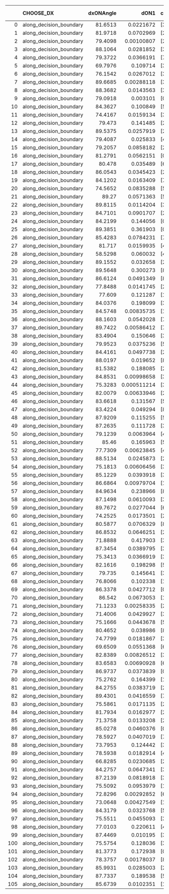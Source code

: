 |     | CHOOSE_DX               |   dxONAngle |        dON1 | cIDON1   |   dON_patch_1 |   nTON |         dON |   dxOFFAngle |       dOFF1 | cIDOFF1   |   dOFF_patch_1 |   nTOFF |        dOFF | SUCCESS   |   nExp |   dual_point_id |   subpoint_time_seconds |   total_execution_time |       logp |      dOFF/dON | Vote dOFF>dON   |
|----:|:------------------------|------------:|------------:|:---------|--------------:|-------:|------------:|-------------:|------------:|:----------|---------------:|--------:|------------:|:----------|-------:|----------------:|------------------------:|-----------------------:|-----------:|--------------:|:----------------|
|   0 | along_decision_boundary |     81.6513 | 0.0221672   | [3 7]    |   0.0221672   |      1 | 0.0221672   |      87.4926 | 0.0864805   | [3 7]     |    0.0864805   |       1 | 0.0864805   | True      |      1 |               1 |                0.617317 |               0.976986 |  0         |   3.90129     | True            |
|   1 | along_decision_boundary |     81.9718 | 0.0702969   | [2 3]    |   0.0702969   |      1 | 0.0702969   |      86.1768 | 0.0550115   | [2 3]     |    0.0550115   |       1 | 0.0550115   | False     |      2 |               2 |                0.709555 |               1.69608  | -0.5       |   0.782559    | False           |
|   2 | along_decision_boundary |     79.4098 | 0.00100807  | [2 5]    |   0.00100807  |      1 | 0.00100807  |      89.7249 | 0.205332    | [2 5]     |    0.205332    |       1 | 0.205332    | True      |      3 |               3 |                0.671229 |               2.37531  | -0         | 203.689       | True            |
|   3 | along_decision_boundary |     88.1064 | 0.0281852   | [3 5]    |   0.0281852   |      1 | 0.0281852   |      87.7977 | 0.0150058   | [3 5]     |    0.0150058   |       1 | 0.0150058   | False     |      4 |               4 |                0.672374 |               3.05568  | -0.166667  |   0.532402    | False           |
|   4 | along_decision_boundary |     79.3722 | 0.0366191   | [7 9]    |   0.0366191   |      1 | 0.0366191   |      85.9204 | 0.0887097   | [7 9]     |    0.0887097   |       1 | 0.0887097   | True      |      5 |               5 |                0.590783 |               3.65444  | -0         |   2.4225      | True            |
|   5 | along_decision_boundary |     69.7976 | 0.109714    | [3 4]    |   0.109714    |      1 | 0.109714    |      82.5889 | 0.00624026  | [3 4]     |    0.00624026  |       1 | 0.00624026  | False     |      6 |               6 |                0.790542 |               4.45198  | -0.1       |   0.0568774   | False           |
|   6 | along_decision_boundary |     76.1542 | 0.0267012   | [3 7]    |   0.0267012   |      1 | 0.0267012   |      84.9741 | 0.0897583   | [3 7]     |    0.0897583   |       1 | 0.0897583   | True      |      7 |               7 |                0.580321 |               5.03831  | -0         |   3.36158     | True            |
|   7 | along_decision_boundary |     89.6685 | 0.00288118  | [3 8]    |   0.00288118  |      1 | 0.00288118  |      86.6776 | 0.15117     | [3 8]     |    0.15117     |       1 | 0.15117     | True      |      8 |               8 |                0.593456 |               5.64477  | -0.0714286 |  52.4682      | True            |
|   8 | along_decision_boundary |     88.3682 | 0.0143563   | [3 5]    |   0.0143563   |      1 | 0.0143563   |      83.9652 | 0.0617501   | [3 5]     |    0.0617501   |       1 | 0.0617501   | True      |      9 |               9 |                0.659657 |               6.31148  | -0.25      |   4.30127     | True            |
|   9 | along_decision_boundary |     79.0918 | 0.003101    | [0 1]    |   0.003101    |      1 | 0.003101    |      81.1668 | 0.0134002   | [0 1]     |    0.0134002   |       1 | 0.0134002   | True      |     10 |              10 |                0.603323 |               6.92481  | -0.5       |   4.32125     | True            |
|  10 | along_decision_boundary |     84.3627 | 0.100849    | [5 9]    |   0.100849    |      1 | 0.100849    |      84.1833 | 0.377274    | [5 9]     |    0.377274    |       1 | 0.377274    | True      |     11 |              11 |                1.00046  |               7.93328  | -0.8       |   3.74098     | True            |
|  11 | along_decision_boundary |     74.4167 | 0.0159134   | [3 8]    |   0.0159134   |      1 | 0.0159134   |      83.1642 | 0.0316621   | [3 8]     |    0.0316621   |       1 | 0.0316621   | True      |     12 |              12 |                0.543161 |               8.49244  | -1.13636   |   1.98965     | True            |
|  12 | along_decision_boundary |     79.473  | 0.141485    | [2 7]    |   0.141485    |      1 | 0.141485    |      85.2048 | 0.0346394   | [2 7]     |    0.0346394   |       1 | 0.0346394   | False     |     13 |              13 |                0.491816 |               8.99025  | -1.5       |   0.244827    | False           |
|  13 | along_decision_boundary |     89.5375 | 0.0257919   | [2 5]    |   0.0257919   |      1 | 0.0257919   |      84.7427 | 0.331985    | [2 5]     |    0.331985    |       1 | 0.331985    | True      |     14 |              14 |                0.770866 |               9.76512  | -0.961538  |  12.8717      | True            |
|  14 | along_decision_boundary |     79.4087 | 0.025833    | [4 7]    |   0.025833    |      1 | 0.025833    |      89.1511 | 0.178       | [4 7]     |    0.178       |       1 | 0.178       | True      |     15 |              15 |                0.525332 |              10.2985   | -1.28571   |   6.89041     | True            |
|  15 | along_decision_boundary |     79.2057 | 0.0858182   | [2 6]    |   0.0858182   |      1 | 0.0858182   |      85.4573 | 0.102032    | [2 6]     |    0.102032    |       1 | 0.102032    | True      |     16 |              16 |                0.681026 |              10.9905   | -1.63333   |   1.18894     | True            |
|  16 | along_decision_boundary |     81.2791 | 0.0562151   | [0 8]    |   0.0562151   |      1 | 0.0562151   |      89.0451 | 0.063293    | [1 8]     |    0.063293    |       1 | 0.063293    | True      |     17 |              17 |                0.709153 |              11.7061   | -2         |   1.12591     | True            |
|  17 | along_decision_boundary |     80.478  | 0.035489    | [6 9]    |   0.035489    |      1 | 0.035489    |      88.6108 | 0.0315662   | [6 9]     |    0.0315662   |       1 | 0.0315662   | False     |     18 |              18 |                0.606766 |              12.3229   | -2.38235   |   0.889464    | False           |
|  18 | along_decision_boundary |     86.0543 | 0.0345423   | [2 3]    |   0.0345423   |      1 | 0.0345423   |      85.4969 | 0.144399    | [2 3]     |    0.144399    |       1 | 0.144399    | True      |     19 |              19 |                0.646209 |              12.9791   | -1.77778   |   4.18036     | True            |
|  19 | along_decision_boundary |     84.1202 | 0.0163409   | [7 9]    |   0.0163409   |      1 | 0.0163409   |      85.8727 | 0.0472941   | [7 9]     |    0.0472941   |       1 | 0.0472941   | True      |     20 |              20 |                0.660549 |              13.6446   | -2.13158   |   2.89422     | True            |
|  20 | along_decision_boundary |     74.5652 | 0.0835288   | [5 8]    |   0.0835288   |      1 | 0.0835288   |      84.0404 | 0.052987    | [5 8]     |    0.052987    |       1 | 0.052987    | False     |     21 |              21 |                0.565189 |              14.2148   | -2.5       |   0.634356    | False           |
|  21 | along_decision_boundary |     89.27   | 0.0571363   | [5 9]    |   0.0571363   |      1 | 0.0571363   |      84.699  | 0.0402405   | [5 9]     |    0.0402405   |       1 | 0.0402405   | False     |     22 |              22 |                0.594343 |              14.8151   | -1.92857   |   0.704289    | False           |
|  22 | along_decision_boundary |     89.8115 | 0.0114204   | [3 7]    |   0.0114204   |      1 | 0.0114204   |      85.2117 | 0.119659    | [3 7]     |    0.119659    |       1 | 0.119659    | True      |     23 |              23 |                0.593425 |              15.4155   | -1.45455   |  10.4777      | True            |
|  23 | along_decision_boundary |     84.7101 | 0.0901707   | [2 7]    |   0.0901707   |      1 | 0.0901707   |      86.7793 | 0.168134    | [2 7]     |    0.168134    |       1 | 0.168134    | True      |     24 |              24 |                0.889983 |              16.3135   | -1.76087   |   1.86462     | True            |
|  24 | along_decision_boundary |     84.2199 | 0.144056    | [0 1]    |   0.144056    |      1 | 0.144056    |      86.0433 | 0.285766    | [0 1]     |    0.285766    |       1 | 0.285766    | True      |     25 |              25 |                0.621697 |              16.9482   | -2.08333   |   1.98372     | True            |
|  25 | along_decision_boundary |     89.3851 | 0.361903    | [0 2]    |   0.361903    |      1 | 0.361903    |      89.0191 | 3.61474e-06 | [0 2]     |    3.61474e-06 |       1 | 3.61474e-06 | False     |     26 |              26 |                0.568975 |              17.5242   | -2.42      |   9.98815e-06 | False           |
|  26 | along_decision_boundary |     85.4283 | 0.0784231   | [7 9]    |   0.0784231   |      1 | 0.0784231   |      87.4294 | 0.0156249   | [7 9]     |    0.0156249   |       1 | 0.0156249   | False     |     27 |              27 |                0.571267 |              18.1015   | -1.92308   |   0.199238    | False           |
|  27 | along_decision_boundary |     81.717  | 0.0159935   | [4 9]    |   0.0159935   |      1 | 0.0159935   |      88.1037 | 0.00974263  | [4 9]     |    0.00974263  |       1 | 0.00974263  | False     |     28 |              28 |                0.677531 |              18.788    | -1.5       |   0.609163    | False           |
|  28 | along_decision_boundary |     58.5298 | 0.060032    | [4 5]    |   0.060032    |      1 | 0.060032    |      82.1062 | 0.0140047   | [4 5]     |    0.0140047   |       1 | 0.0140047   | False     |     29 |              29 |                0.753952 |              19.5499   | -1.14286   |   0.233286    | False           |
|  29 | along_decision_boundary |     89.1552 | 0.032658    | [2 5]    |   0.032658    |      1 | 0.032658    |      89.7436 | 0.0453438   | [2 5]     |    0.0453438   |       1 | 0.0453438   | True      |     30 |              31 |                0.537564 |              20.7169   | -0.844828  |   1.38844     | True            |
|  30 | along_decision_boundary |     89.5648 | 0.300273    | [8 9]    |   0.300273    |      1 | 0.300273    |      84.8224 | 0.118887    | [8 9]     |    0.118887    |       1 | 0.118887    | False     |     31 |              32 |                0.582427 |              21.3094   | -1.06667   |   0.395928    | False           |
|  31 | along_decision_boundary |     86.6124 | 0.0491349   | [8 9]    |   0.0491349   |      1 | 0.0491349   |      87.0583 | 0.00861016  | [8 9]     |    0.00861016  |       1 | 0.00861016  | False     |     32 |              33 |                0.579034 |              21.8974   | -0.790323  |   0.175235    | False           |
|  32 | along_decision_boundary |     77.8488 | 0.0141745   | [2 7]    |   0.0141745   |      1 | 0.0141745   |      87.3665 | 0.0348863   | [2 7]     |    0.0348863   |       1 | 0.0348863   | True      |     33 |              34 |                0.449358 |              22.3553   | -0.5625    |   2.46121     | True            |
|  33 | along_decision_boundary |     77.609  | 0.121287    | [1 8]    |   0.121287    |      1 | 0.121287    |      80.2197 | 3.30076e-05 | [0 8]     |    3.30076e-05 |       1 | 3.30076e-05 | False     |     34 |              35 |                0.431307 |              22.7935   | -0.742424  |   0.000272145 | False           |
|  34 | along_decision_boundary |     84.0376 | 0.198099    | [3 6]    |   0.198099    |      1 | 0.198099    |      88.8635 | 0.0268324   | [3 6]     |    0.0268324   |       1 | 0.0268324   | False     |     35 |              36 |                0.489784 |              23.2873   | -0.529412  |   0.135449    | False           |
|  35 | along_decision_boundary |     84.5748 | 0.00835735  | [1 8]    |   0.00835735  |      1 | 0.00835735  |      87.837  | 0.00980994  | [0 8]     |    0.00980994  |       1 | 0.00980994  | True      |     36 |              37 |                0.48182  |              23.7772   | -0.357143  |   1.17381     | True            |
|  36 | along_decision_boundary |     88.1603 | 0.0542028   | [7 9]    |   0.0542028   |      1 | 0.0542028   |      85.6665 | 0.000405952 | [7 9]     |    0.000405952 |       1 | 0.000405952 | False     |     37 |              38 |                0.798215 |              24.5844   | -0.5       |   0.00748951  | False           |
|  37 | along_decision_boundary |     89.7422 | 0.00586412  | [7 9]    |   0.00586412  |      1 | 0.00586412  |      88.3485 | 0.0408106   | [7 9]     |    0.0408106   |       1 | 0.0408106   | True      |     38 |              39 |                0.712588 |              25.308    | -0.337838  |   6.95937     | True            |
|  38 | along_decision_boundary |     83.4904 | 0.150646    | [3 7]    |   0.150646    |      1 | 0.150646    |      86.0864 | 0.288706    | [3 7]     |    0.288706    |       1 | 0.288706    | True      |     39 |              40 |                0.657174 |              25.9732   | -0.473684  |   1.91645     | True            |
|  39 | along_decision_boundary |     79.9523 | 0.0375236   | [5 7]    |   0.0375236   |      1 | 0.0375236   |      83.8491 | 0.0189445   | [5 7]     |    0.0189445   |       1 | 0.0189445   | False     |     40 |              41 |                0.433811 |              26.414    | -0.628205  |   0.50487     | False           |
|  40 | along_decision_boundary |     84.4161 | 0.0497738   | [2 7]    |   0.0497738   |      1 | 0.0497738   |      82.7916 | 0.00059381  | [2 7]     |    0.00059381  |       1 | 0.00059381  | False     |     41 |              42 |                0.500008 |              26.919    | -0.45      |   0.0119302   | False           |
|  41 | along_decision_boundary |     88.0197 | 0.019652    | [8 9]    |   0.019652    |      1 | 0.019652    |      88.4544 | 0.0549626   | [8 9]     |    0.0549626   |       1 | 0.0549626   | True      |     42 |              43 |                0.54185  |              27.4679   | -0.304878  |   2.7968      | True            |
|  42 | along_decision_boundary |     81.5382 | 0.188085    | [2 4]    |   0.188085    |      1 | 0.188085    |      89.0025 | 0.0307062   | [2 4]     |    0.0307062   |       1 | 0.0307062   | False     |     43 |              44 |                0.69107  |              28.1659   | -0.428571  |   0.163257    | False           |
|  43 | along_decision_boundary |     84.8531 | 0.00998658  | [3 8]    |   0.00998658  |      1 | 0.00998658  |      87.2747 | 0.0251822   | [3 8]     |    0.0251822   |       1 | 0.0251822   | True      |     44 |              45 |                0.609386 |              28.7803   | -0.290698  |   2.5216      | True            |
|  44 | along_decision_boundary |     75.3283 | 0.000511214 | [3 6]    |   0.000511214 |      1 | 0.000511214 |      77.9173 | 0.0039308   | [3 6]     |    0.0039308   |       1 | 0.0039308   | True      |     45 |              46 |                0.43182  |              29.2211   | -0.409091  |   7.68914     | True            |
|  45 | along_decision_boundary |     82.0079 | 0.00633946  | [2 5]    |   0.00633946  |      1 | 0.00633946  |      84.4809 | 0.00647415  | [2 5]     |    0.00647415  |       1 | 0.00647415  | True      |     46 |              47 |                0.469101 |              29.6952   | -0.544444  |   1.02125     | True            |
|  46 | along_decision_boundary |     83.6618 | 0.131567    | [5 9]    |   0.131567    |      1 | 0.131567    |      89.6512 | 0.100187    | [5 9]     |    0.100187    |       1 | 0.100187    | False     |     47 |              48 |                0.597385 |              30.2976   | -0.695652  |   0.761492    | False           |
|  47 | along_decision_boundary |     83.4224 | 0.049294    | [8 9]    |   0.049294    |      1 | 0.049294    |      86.8228 | 0.0552523   | [8 9]     |    0.0552523   |       1 | 0.0552523   | True      |     48 |              49 |                0.527314 |              30.8309   | -0.521277  |   1.12087     | True            |
|  48 | along_decision_boundary |     87.9209 | 0.115255    | [5 6]    |   0.115255    |      1 | 0.115255    |      89.4686 | 0.0307077   | [5 6]     |    0.0307077   |       1 | 0.0307077   | False     |     49 |              50 |                0.541597 |              31.3825   | -0.666667  |   0.266432    | False           |
|  49 | along_decision_boundary |     87.2635 | 0.111728    | [3 5]    |   0.111728    |      1 | 0.111728    |      81.3845 | 0.497812    | [3 5]     |    0.497812    |       1 | 0.497812    | True      |     50 |              51 |                0.585566 |              31.977    | -0.5       |   4.45558     | True            |
|  50 | along_decision_boundary |     79.1239 | 0.0063964   | [4 7]    |   0.0063964   |      1 | 0.0063964   |      84.4876 | 0.0145966   | [4 7]     |    0.0145966   |       1 | 0.0145966   | True      |     51 |              52 |                0.560263 |              32.5483   | -0.64      |   2.28201     | True            |
|  51 | along_decision_boundary |     85.46   | 0.165963    | [5 7]    |   0.165963    |      1 | 0.165963    |      87.5962 | 0.0801151   | [5 7]     |    0.0801151   |       1 | 0.0801151   | False     |     52 |              53 |                0.533372 |              33.0867   | -0.794118  |   0.482728    | False           |
|  52 | along_decision_boundary |     77.7309 | 0.00623845  | [4 7]    |   0.00623845  |      1 | 0.00623845  |      84.6205 | 0.0067788   | [4 7]     |    0.0067788   |       1 | 0.0067788   | True      |     53 |              54 |                0.499903 |              33.5946   | -0.615385  |   1.08661     | True            |
|  53 | along_decision_boundary |     88.5134 | 0.0245873   | [2 3]    |   0.0245873   |      1 | 0.0245873   |      85.3178 | 0.0494581   | [2 3]     |    0.0494581   |       1 | 0.0494581   | True      |     54 |              55 |                0.569351 |              34.17     | -0.764151  |   2.01153     | True            |
|  54 | along_decision_boundary |     75.1813 | 0.00606456  | [3 9]    |   0.00606456  |      1 | 0.00606456  |      76.5108 | 0.0173925   | [3 9]     |    0.0173925   |       1 | 0.0173925   | True      |     55 |              56 |                0.609432 |              34.7854   | -0.925926  |   2.86789     | True            |
|  55 | along_decision_boundary |     85.1229 | 0.0393918   | [3 7]    |   0.0393918   |      1 | 0.0393918   |      86.8929 | 0.118544    | [3 7]     |    0.118544    |       1 | 0.118544    | True      |     56 |              57 |                0.652468 |              35.4468   | -1.1       |   3.00936     | True            |
|  56 | along_decision_boundary |     86.6864 | 0.00979704  | [1 8]    |   0.00979704  |      1 | 0.00979704  |      86.5242 | 0.0622736   | [0 8]     |    0.0622736   |       1 | 0.0622736   | True      |     57 |              58 |                0.653356 |              36.1092   | -1.28571   |   6.35637     | True            |
|  57 | along_decision_boundary |     84.9634 | 0.238966    | [8 9]    |   0.238966    |      1 | 0.238966    |      85.164  | 0.424095    | [8 9]     |    0.424095    |       1 | 0.424095    | True      |     58 |              59 |                0.71895  |              36.8327   | -1.48246   |   1.77471     | True            |
|  58 | along_decision_boundary |     87.1498 | 0.0610093   | [3 5]    |   0.0610093   |      1 | 0.0610093   |      85.7312 | 0.0545905   | [3 5]     |    0.0545905   |       1 | 0.0545905   | False     |     59 |              60 |                0.671047 |              37.5107   | -1.68966   |   0.89479     | False           |
|  59 | along_decision_boundary |     89.7672 | 0.0277044   | [6 9]    |   0.0277044   |      1 | 0.0277044   |      86.4155 | 0.147422    | [6 9]     |    0.147422    |       1 | 0.147422    | True      |     60 |              61 |                0.874798 |              38.396    | -1.4322    |   5.32127     | True            |
|  60 | along_decision_boundary |     74.2525 | 0.0173501   | [2 4]    |   0.0173501   |      1 | 0.0173501   |      82.4662 | 0.00577112  | [2 4]     |    0.00577112  |       1 | 0.00577112  | False     |     61 |              62 |                0.494828 |              38.9009   | -1.63333   |   0.332628    | False           |
|  61 | along_decision_boundary |     80.5877 | 0.0706329   | [8 9]    |   0.0706329   |      1 | 0.0706329   |      89.5251 | 0.2951      | [8 9]     |    0.2951      |       1 | 0.2951      | True      |     62 |              63 |                0.900068 |              39.8089   | -1.38525   |   4.17793     | True            |
|  62 | along_decision_boundary |     86.8532 | 0.0646251   | [2 7]    |   0.0646251   |      1 | 0.0646251   |      85.902  | 0.049583    | [2 7]     |    0.049583    |       1 | 0.049583    | False     |     63 |              64 |                0.717938 |              40.5319   | -1.58065   |   0.767241    | False           |
|  63 | along_decision_boundary |     71.8888 | 0.417903    | [3 5]    |   0.417903    |      1 | 0.417903    |      81.2118 | 0.203916    | [3 5]     |    0.203916    |       1 | 0.203916    | False     |     64 |              65 |                0.564871 |              41.1057   | -1.34127   |   0.487951    | False           |
|  64 | along_decision_boundary |     87.3454 | 0.0389795   | [3 5]    |   0.0389795   |      1 | 0.0389795   |      88.6181 | 0.38904     | [3 5]     |    0.38904     |       1 | 0.38904     | True      |     65 |              66 |                0.617374 |              41.7301   | -1.125     |   9.98063     | True            |
|  65 | along_decision_boundary |     75.3413 | 0.0366919   | [3 6]    |   0.0366919   |      1 | 0.0366919   |      87.1695 | 0.0125747   | [3 6]     |    0.0125747   |       1 | 0.0125747   | False     |     66 |              67 |                0.691391 |              42.4305   | -1.3       |   0.342711    | False           |
|  66 | along_decision_boundary |     82.1616 | 0.198298    | [5 7]    |   0.198298    |      1 | 0.198298    |      88.1402 | 0.159568    | [5 7]     |    0.159568    |       1 | 0.159568    | False     |     67 |              68 |                1.05555  |              43.493    | -1.09091   |   0.804689    | False           |
|  67 | along_decision_boundary |     79.735  | 0.145641    | [3 6]    |   0.145641    |      1 | 0.145641    |      89.6554 | 0.429556    | [3 6]     |    0.429556    |       1 | 0.429556    | True      |     68 |              69 |                0.859814 |              44.3639   | -0.902985  |   2.94941     | True            |
|  68 | along_decision_boundary |     76.8066 | 0.102338    | [1 2]    |   0.102338    |      1 | 0.102338    |      88.5295 | 3.6154e-06  | [0 2]     |    3.6154e-06  |       1 | 3.6154e-06  | False     |     69 |              70 |                0.516917 |              44.8897   | -1.05882   |   3.53281e-05 | False           |
|  69 | along_decision_boundary |     86.3378 | 0.0427712   | [0 1]    |   0.0427712   |      1 | 0.0427712   |      82.1612 | 0.240652    | [0 1]     |    0.240652    |       1 | 0.240652    | True      |     70 |              71 |                0.605213 |              45.502    | -0.876812  |   5.62651     | True            |
|  70 | along_decision_boundary |     86.542  | 0.0673053   | [1 9]    |   0.0673053   |      1 | 0.0673053   |      89.2884 | 0.0511297   | [0 9]     |    0.0511297   |       1 | 0.0511297   | False     |     71 |              72 |                0.811989 |              46.32     | -1.02857   |   0.759668    | False           |
|  71 | along_decision_boundary |     71.1233 | 0.00258335  | [2 3]    |   0.00258335  |      1 | 0.00258335  |      76.4666 | 0.26711     | [2 3]     |    0.26711     |       1 | 0.26711     | True      |     72 |              73 |                0.976059 |              47.308    | -0.852113  | 103.397       | True            |
|  72 | along_decision_boundary |     71.4006 | 0.0429927   | [3 5]    |   0.0429927   |      1 | 0.0429927   |      82.6377 | 0.378375    | [3 5]     |    0.378375    |       1 | 0.378375    | True      |     73 |              74 |                0.862142 |              48.1752   | -1         |   8.80093     | True            |
|  73 | along_decision_boundary |     75.1666 | 0.0443678   | [5 7]    |   0.0443678   |      1 | 0.0443678   |      80.4738 | 0.0200216   | [5 7]     |    0.0200216   |       1 | 0.0200216   | False     |     74 |              75 |                0.81551  |              48.9987   | -1.15753   |   0.451263    | False           |
|  74 | along_decision_boundary |     80.4652 | 0.038986    | [8 9]    |   0.038986    |      1 | 0.038986    |      82.9168 | 0.129563    | [8 9]     |    0.129563    |       1 | 0.129563    | True      |     75 |              76 |                0.607405 |              49.6141   | -0.972973  |   3.32333     | True            |
|  75 | along_decision_boundary |     74.7799 | 0.0181867   | [3 6]    |   0.0181867   |      1 | 0.0181867   |      83.9481 | 0.105642    | [3 6]     |    0.105642    |       1 | 0.105642    | True      |     76 |              77 |                0.582984 |              50.2056   | -1.12667   |   5.80874     | True            |
|  76 | along_decision_boundary |     69.6509 | 0.0551368   | [6 7]    |   0.0551368   |      1 | 0.0551368   |      79.1541 | 0.171473    | [6 7]     |    0.171473    |       1 | 0.171473    | True      |     77 |              78 |                0.989462 |              51.2031   | -1.28947   |   3.10995     | True            |
|  77 | along_decision_boundary |     82.8389 | 0.00826512  | [3 4]    |   0.00826512  |      1 | 0.00826512  |      87.8069 | 0.0124776   | [3 4]     |    0.0124776   |       1 | 0.0124776   | True      |     78 |              79 |                0.685882 |              51.894    | -1.46104   |   1.50967     | True            |
|  78 | along_decision_boundary |     83.6583 | 0.00690928  | [6 9]    |   0.00690928  |      1 | 0.00690928  |      85.4128 | 0.017129    | [6 9]     |    0.017129    |       1 | 0.017129    | True      |     79 |              80 |                0.586247 |              52.4942   | -1.64103   |   2.47913     | True            |
|  79 | along_decision_boundary |     86.9737 | 0.0373839   | [0 8]    |   0.0373839   |      1 | 0.0373839   |      88.1483 | 0.000146452 | [1 8]     |    0.000146452 |       1 | 0.000146452 | False     |     80 |              81 |                0.508705 |              53.0099   | -1.82911   |   0.00391751  | False           |
|  80 | along_decision_boundary |     75.2762 | 0.164399    | [1 5]    |   0.164399    |      1 | 0.164399    |      87.6991 | 0.240599    | [0 5]     |    0.240599    |       1 | 0.240599    | True      |     81 |              82 |                0.829924 |              53.8469   | -1.6       |   1.46351     | True            |
|  81 | along_decision_boundary |     84.2755 | 0.0383719   | [2 7]    |   0.0383719   |      1 | 0.0383719   |      89.3601 | 0.065343    | [2 7]     |    0.065343    |       1 | 0.065343    | True      |     82 |              83 |                0.612226 |              54.4671   | -1.78395   |   1.70289     | True            |
|  82 | along_decision_boundary |     89.4301 | 0.0416559   | [7 9]    |   0.0416559   |      1 | 0.0416559   |      89.1396 | 0.189467    | [7 9]     |    0.189467    |       1 | 0.189467    | True      |     83 |              84 |                0.600244 |              55.0783   | -1.97561   |   4.54839     | True            |
|  83 | along_decision_boundary |     75.5861 | 0.0171135   | [2 3]    |   0.0171135   |      1 | 0.0171135   |      89.4835 | 0.0423898   | [2 3]     |    0.0423898   |       1 | 0.0423898   | True      |     84 |              85 |                0.530695 |              55.617    | -2.1747    |   2.47699     | True            |
|  84 | along_decision_boundary |     81.7934 | 0.0162977   | [2 3]    |   0.0162977   |      1 | 0.0162977   |      81.2597 | 0.121023    | [2 3]     |    0.121023    |       1 | 0.121023    | True      |     85 |              86 |                0.538561 |              56.1631   | -2.38095   |   7.42577     | True            |
|  85 | along_decision_boundary |     71.3758 | 0.0133208   | [2 4]    |   0.0133208   |      1 | 0.0133208   |      82.5229 | 0.119652    | [2 4]     |    0.119652    |       1 | 0.119652    | True      |     86 |              87 |                0.834092 |              57.0032   | -2.59412   |   8.98235     | True            |
|  86 | along_decision_boundary |     85.0278 | 0.0460376   | [0 1]    |   0.0460376   |      1 | 0.0460376   |      89.2064 | 0.31174     | [0 1]     |    0.31174     |       1 | 0.31174     | True      |     87 |              88 |                0.963485 |              57.9757   | -2.81395   |   6.77141     | True            |
|  87 | along_decision_boundary |     78.5927 | 0.0407019   | [7 9]    |   0.0407019   |      1 | 0.0407019   |      88.343  | 0.0376855   | [7 9]     |    0.0376855   |       1 | 0.0376855   | False     |     88 |              89 |                0.519733 |              58.5034   | -3.04023   |   0.92589     | False           |
|  88 | along_decision_boundary |     73.7953 | 0.124442    | [3 5]    |   0.124442    |      1 | 0.124442    |      85.2971 | 0.139354    | [3 5]     |    0.139354    |       1 | 0.139354    | True      |     89 |              90 |                0.583258 |              59.1007   | -2.75      |   1.11983     | True            |
|  89 | along_decision_boundary |     78.5938 | 0.0182914   | [4 9]    |   0.0182914   |      1 | 0.0182914   |      88.2834 | 0.00660975  | [4 9]     |    0.00660975  |       1 | 0.00660975  | False     |     90 |              91 |                0.59927  |              59.711    | -2.97191   |   0.361359    | False           |
|  90 | along_decision_boundary |     66.8285 | 0.0230685   | [2 6]    |   0.0230685   |      1 | 0.0230685   |      86.958  | 0.0338774   | [2 6]     |    0.0338774   |       1 | 0.0338774   | True      |     91 |              93 |                0.586714 |              61.2221   | -2.68889   |   1.46856     | True            |
|  91 | along_decision_boundary |     84.2757 | 0.0647341   | [3 6]    |   0.0647341   |      1 | 0.0647341   |      87.2701 | 0.245309    | [3 6]     |    0.245309    |       1 | 0.245309    | True      |     92 |              94 |                0.533725 |              61.7623   | -2.90659   |   3.78949     | True            |
|  92 | along_decision_boundary |     87.2139 | 0.0818918   | [3 7]    |   0.0818918   |      1 | 0.0818918   |      86.2075 | 0.0285546   | [3 7]     |    0.0285546   |       1 | 0.0285546   | False     |     93 |              95 |                0.56629  |              62.3386   | -3.13043   |   0.348686    | False           |
|  93 | along_decision_boundary |     75.5092 | 0.0953979   | [1 5]    |   0.0953979   |      1 | 0.0953979   |      83.2682 | 0.0419399   | [0 5]     |    0.0419399   |       1 | 0.0419399   | False     |     94 |              96 |                0.794352 |              63.139    | -2.84409   |   0.439632    | False           |
|  94 | along_decision_boundary |     72.8296 | 0.00292852  | [6 7]    |   0.00292852  |      1 | 0.00292852  |      82.6631 | 0.134176    | [6 7]     |    0.134176    |       1 | 0.134176    | True      |     95 |              97 |                0.807041 |              63.952    | -2.57447   |  45.817       | True            |
|  95 | along_decision_boundary |     73.0648 | 0.00427549  | [1 7]    |   0.00427549  |      1 | 0.00427549  |      86.4091 | 0.0708379   | [1 7]     |    0.0708379   |       1 | 0.0708379   | True      |     96 |              98 |                0.609236 |              64.5733   | -2.78421   |  16.5684      | True            |
|  96 | along_decision_boundary |     84.3179 | 0.0323768   | [5 7]    |   0.0323768   |      1 | 0.0323768   |      87.7482 | 0.0868636   | [5 7]     |    0.0868636   |       1 | 0.0868636   | True      |     97 |              99 |                0.579261 |              65.1615   | -3         |   2.6829      | True            |
|  97 | along_decision_boundary |     75.5511 | 0.0455093   | [3 7]    |   0.0455093   |      1 | 0.0455093   |      81.3946 | 0.574235    | [3 7]     |    0.574235    |       1 | 0.574235    | True      |     98 |             100 |                0.799329 |              65.9728   | -3.22165   |  12.618       | True            |
|  98 | along_decision_boundary |     77.0103 | 0.220611    | [4 5]    |   0.220611    |      1 | 0.220611    |      85.4051 | 0.113823    | [4 5]     |    0.113823    |       1 | 0.113823    | False     |     99 |             101 |                0.569911 |              66.5508   | -3.44898   |   0.515941    | False           |
|  99 | along_decision_boundary |     87.4469 | 0.010195    | [3 5]    |   0.010195    |      1 | 0.010195    |      85.7169 | 0.101711    | [3 5]     |    0.101711    |       1 | 0.101711    | True      |    100 |             102 |                0.7708   |              67.3296   | -3.15657   |   9.97657     | True            |
| 100 | along_decision_boundary |     75.5754 | 0.128036    | [3 5]    |   0.128036    |      1 | 0.128036    |      82.986  | 0.140091    | [3 5]     |    0.140091    |       1 | 0.140091    | True      |    101 |             103 |                0.512771 |              67.8519   | -3.38      |   1.09415     | True            |
| 101 | along_decision_boundary |     81.3773 | 0.172938    | [0 9]    |   0.172938    |      1 | 0.172938    |      89.3105 | 0.153714    | [1 9]     |    0.153714    |       1 | 0.153714    | False     |    102 |             104 |                0.540761 |              68.4006   | -3.60891   |   0.888837    | False           |
| 102 | along_decision_boundary |     78.3757 | 0.00178037  | [8 9]    |   0.00178037  |      1 | 0.00178037  |      86.6669 | 0.019434    | [8 9]     |    0.019434    |       1 | 0.019434    | True      |    103 |             105 |                0.582543 |              68.9982   | -3.31373   |  10.9157      | True            |
| 103 | along_decision_boundary |     85.9931 | 0.0285003   | [2 3]    |   0.0285003   |      1 | 0.0285003   |      81.5127 | 0.0158277   | [2 3]     |    0.0158277   |       1 | 0.0158277   | False     |    104 |             106 |                0.591212 |              69.6034   | -3.53883   |   0.555353    | False           |
| 104 | along_decision_boundary |     87.7337 | 0.189538    | [5 6]    |   0.189538    |      1 | 0.189538    |      85.6631 | 0.392955    | [5 6]     |    0.392955    |       1 | 0.392955    | True      |    105 |             107 |                1.29189  |              70.9053   | -3.25      |   2.07322     | True            |
| 105 | along_decision_boundary |     85.6739 | 0.0102351   | [1 2]    |   0.0102351   |      1 | 0.0102351   |      89.3984 | 0.0233828   | [0 2]     |    0.0233828   |       1 | 0.0233828   | True      |    106 |             108 |                0.606293 |              71.5226   | -3.47143   |   2.28457     | True            |